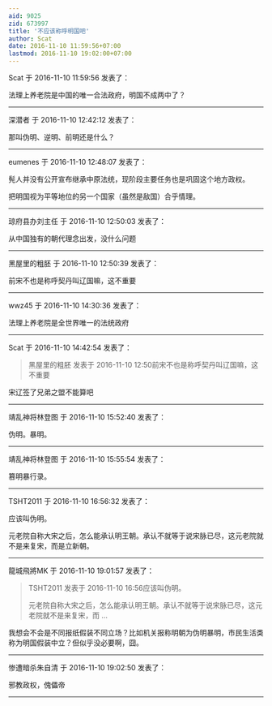 ```yaml
---
aid: 9025
zid: 673997
title: '不应该称呼明国吧'
author: Scat
date: 2016-11-10 11:59:56+07:00
lastmod: 2016-11-10 19:02:00+07:00
---
```


Scat 于 2016-11-10 11:59:56 发表了：

法理上养老院是中国的唯一合法政府，明国不成两中了？

---------

深潜者 于 2016-11-10 12:42:12 发表了：

那叫伪明、逆明、前明还是什么？

---------

eumenes 于 2016-11-10 12:48:07 发表了：

髡人并没有公开宣布继承中原法统，现阶段主要任务也是巩固这个地方政权。

把明国视为平等地位的另一个国家（虽然是敌国）合乎情理。

---------

琼府县办刘主任 于 2016-11-10 12:50:03 发表了：

从中国独有的朝代理念出发，没什么问题

---------

黑屋里的粗胚 于 2016-11-10 12:50:39 发表了：

前宋不也是称呼契丹叫辽国嘛，这不重要

---------

wwz45 于 2016-11-10 14:30:36 发表了：

法理上养老院是全世界唯一的法统政府

---------

Scat 于 2016-11-10 14:42:54 发表了：

> 黑屋里的粗胚 发表于 2016-11-10 12:50前宋不也是称呼契丹叫辽国嘛，这不重要



宋辽签了兄弟之盟不能算吧

---------

靖乱神将林登图 于 2016-11-10 15:52:40 发表了：

伪明。暴明。

---------

靖乱神将林登图 于 2016-11-10 15:55:54 发表了：

篡明暴行录。

---------

TSHT2011 于 2016-11-10 16:56:32 发表了：

应该叫伪明。

元老院自称大宋之后，怎么能承认明王朝。承认不就等于说宋脉已尽，这元老院就不是来复宋，而是立新朝。

---------

龍城飛將MK 于 2016-11-10 19:01:57 发表了：

> TSHT2011 发表于 2016-11-10 16:56应该叫伪明。
> 
> 元老院自称大宋之后，怎么能承认明王朝。承认不就等于说宋脉已尽，这元老院就不是来复宋，而 ...



我想会不会是不同报纸假装不同立场？比如机关报称明朝为伪明暴明，市民生活类称为明国假装中立？但似乎没必要啊，囧。

---------

惨遭暗杀朱自清 于 2016-11-10 19:02:50 发表了：

邪教政权，傀儡帝

---------

